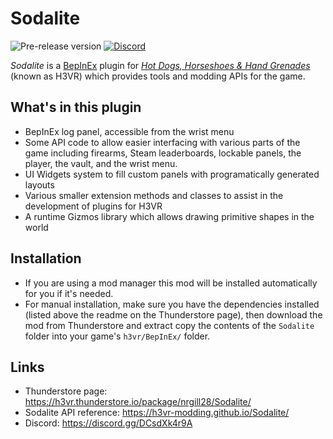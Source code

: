 # Sodalite
![Pre-release version](https://img.shields.io/github/v/release/H3VR-Modding/Sodalite?include_prereleases&label=version&style=flat-square)
[![Discord](https://img.shields.io/discord/777351065950879744?label=&logo=discord&logoColor=ffffff&color=7389D8&labelColor=6A7EC2&style=flat-square)](https://discord.gg/DCsdXk4r9A)

_Sodalite_ is a [BepInEx](https://github.com/BepInEx/BepInEx) plugin for *[Hot Dogs, Horseshoes & Hand Grenades](https://store.steampowered.com/app/450540/Hot_Dogs_Horseshoes__Hand_Grenades/)* (known as H3VR) which provides tools and modding APIs for the game.

## What's in this plugin
- BepInEx log panel, accessible from the wrist menu
- Some API code to allow easier interfacing with various parts of the game including firearms, Steam leaderboards, lockable panels, the player, the vault, and the wrist menu.
- UI Widgets system to fill custom panels with programatically generated layouts
- Various smaller extension methods and classes to assist in the development of plugins for H3VR
- A runtime Gizmos library which allows drawing primitive shapes in the world

## Installation
- If you are using a mod manager this mod will be installed automatically for you if it's needed.
- For manual installation, make sure you have the dependencies installed (listed above the readme on the Thunderstore page), then download the mod from Thunderstore and extract copy the contents of the `Sodalite` folder into your game's `h3vr/BepInEx/` folder.

## Links
- Thunderstore page: https://h3vr.thunderstore.io/package/nrgill28/Sodalite/
- Sodalite API reference: https://h3vr-modding.github.io/Sodalite/
- Discord: https://discord.gg/DCsdXk4r9A

